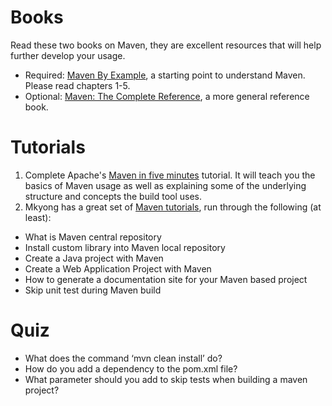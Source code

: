 # Books
Read these two books on Maven, they are excellent resources that will help further develop your usage.
* Required: [Maven By Example](http://books.sonatype.com/mvnex-book/reference/public-book.html), a starting point to understand Maven. Please read chapters 1-5.
* Optional: [Maven: The Complete Reference](http://books.sonatype.com/mvnref-book/reference/public-book.html), a more general reference book.

# Tutorials
1. Complete Apache's [Maven in five minutes](https://maven.apache.org/guides/getting-started/maven-in-five-minutes.html) tutorial. It will teach you the basics of Maven usage as well as explaining some of the underlying structure and concepts the build tool uses.
2. Mkyong has a great set of [Maven tutorials](http://www.mkyong.com/tutorials/maven-tutorials/), run through the following (at least):
  * What is Maven central repository
  * Install custom library into Maven local repository
  * Create a Java project with Maven
  * Create a Web Application Project with Maven
  * How to generate a documentation site for your Maven based project
  * Skip unit test during Maven build

# Quiz
* What does the command ‘mvn clean install’ do?
* How do you add a dependency to the pom.xml file?
* What parameter should you add to skip tests when building a maven project?
